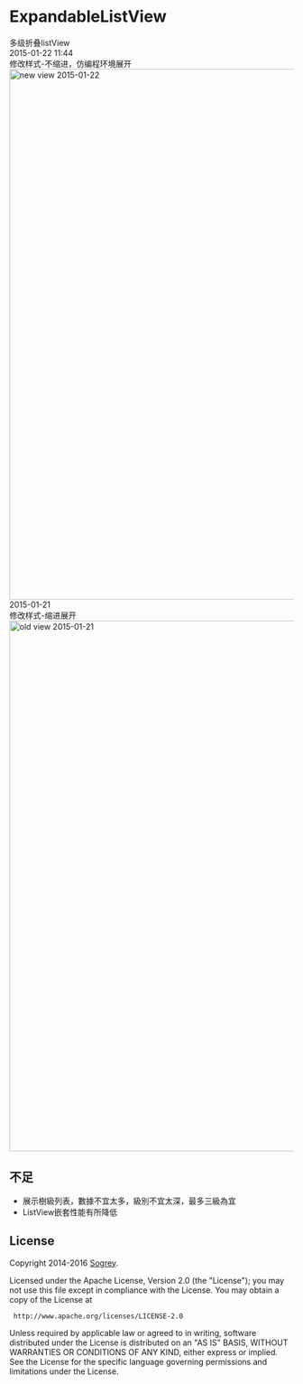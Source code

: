 # ExpandableListView
多级折叠listView
<br>
2015-01-22 11:44<br>
修改样式-不缩进，仿编程环境展开<br>
<IMG SRC="https://github.com/Sogrey/ExpandableListView/blob/master/view.png" WIDTH="540" HEIGHT="940" BORDER="0" ALT="new view  2015-01-22"><br>
2015-01-21 <br>
修改样式-缩进展开<br>
<IMG SRC="https://github.com/Sogrey/ExpandableListView/blob/master/view_old.png" WIDTH="540" HEIGHT="940" BORDER="0" ALT="old view  2015-01-21 "><br>
## 不足

 - 展示樹級列表，數據不宜太多，級別不宜太深，最多三級為宜
 - ListView嵌套性能有所降低

## License

  Copyright 2014-2016 [Sogrey](https://github.com/Sogrey).
 
  Licensed under the Apache License, Version 2.0 (the "License");
  you may not use this file except in compliance with the License.
  You may obtain a copy of the License at
 
     http://www.apache.org/licenses/LICENSE-2.0

  Unless required by applicable law or agreed to in writing, software
  distributed under the License is distributed on an "AS IS" BASIS,
  WITHOUT WARRANTIES OR CONDITIONS OF ANY KIND, either express or implied.
  See the License for the specific language governing permissions and
  limitations under the License.